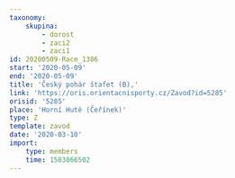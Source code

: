 ```yaml
---
taxonomy:
    skupina:
        - dorost
        - zaci2
        - zaci1
id: 20200509-Race_1386
start: '2020-05-09'
end: '2020-05-09'
title: 'Český pohár štafet (B),'
link: 'https://oris.orientacnisporty.cz/Zavod?id=5285'
orisid: '5285'
place: 'Horní Hutě (Čeřínek)'
type: Z
template: zavod
date: '2020-03-10'
import:
    type: members
    time: 1583866502
---
```

